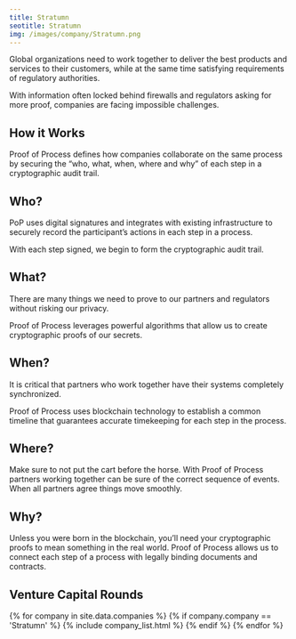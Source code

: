 ```yaml
---
title: Stratumn  
seotitle: Stratumn  
img: /images/company/Stratumn.png
---
```


Global organizations need to work together to deliver the best products and services to their customers, while at the same time satisfying requirements of regulatory authorities.

With information often locked behind firewalls and regulators asking for more proof, companies are facing impossible challenges.

## How it Works

Proof of Process defines how companies collaborate on the same process by securing the “who, what, when, where and why” of each step in a cryptographic audit trail.

## Who?

PoP uses digital signatures and integrates with existing infrastructure to securely record the participant’s actions in each step in a process.

With each step signed, we begin to form the cryptographic audit trail.

## What?

There are many things we need to prove to our partners and regulators without risking our privacy.

Proof of Process leverages powerful algorithms that allow us to create cryptographic proofs of our secrets.

## When?

It is critical that partners who work together have their systems completely synchronized.

Proof of Process uses blockchain technology to establish a common timeline that guarantees accurate timekeeping for each step in the process.

## Where?

Make sure to not put the cart before the horse. With Proof of Process partners working together can be sure of the correct sequence of events. When all partners agree things move smoothly.

## Why?

Unless you were born in the blockchain, you’ll need your cryptographic proofs to mean something in the real world. Proof of Process allows us to connect each step of a process with legally binding documents and contracts.

## Venture Capital Rounds

{% for company in site.data.companies %}
{% if company.company == 'Stratumn' %}
{% include company_list.html %}
{% endif %}
{% endfor %}